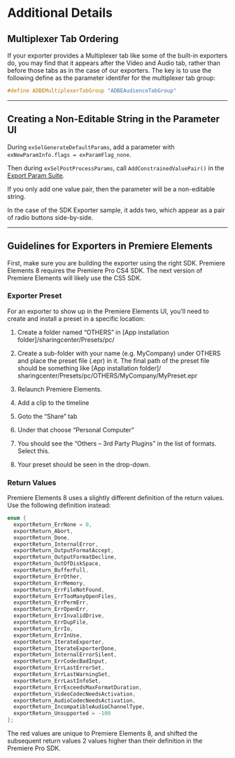 # Additional Details

## Multiplexer Tab Ordering

If your exporter provides a Multiplexer tab like some of the built-in exporters do, you may find that it appears after the Video and Audio tab, rather than before those tabs as in the case of our exporters. The key is to use the following define as the parameter identifer for the multiplexer tab group:

```cpp
#define ADBEMultiplexerTabGroup "ADBEAudienceTabGroup"
```

---

## Creating a Non-Editable String in the Parameter UI

During `exSelGenerateDefaultParams`, add a parameter with `exNewParamInfo.flags = exParamFlag_none`.

Then during `exSelPostProcessParams`, call `AddConstrainedValuePair()` in the [Export Param Suite](suites.md#exporters-suites-export-param-suite).

If you only add one value pair, then the parameter will be a non-editable string.

In the case of the SDK Exporter sample, it adds two, which appear as a pair of radio buttons side-by-side.

---

## Guidelines for Exporters in Premiere Elements

First, make sure you are building the exporter using the right SDK. Premiere Elements 8 requires the Premiere Pro CS4 SDK. The next version of Premiere Elements will likely use the CS5 SDK.

### Exporter Preset

For an exporter to show up in the Premiere Elements UI, you’ll need to create and install a preset in a specific location:

1. Create a folder named “OTHERS” in [App installation folder]/sharingcenter/Presets/pc/
2. Create a sub-folder with your name (e.g. MyCompany) under OTHERS and place the preset file (.epr) in it. The final path of the preset file should be something like [App installation folder]/ sharingcenter/Presets/pc/OTHERS/MyCompany/MyPreset.epr
3. Relaunch Premiere Elements.

1. Add a clip to the timeline
2. Goto the “Share” tab
3. Under that choose “Personal Computer”
4. You should see the “Others – 3rd Party Plugins” in the list of formats. Select this.
5. Your preset should be seen in the drop-down.

### Return Values

Premiere Elements 8 uses a slightly different definition of the return values. Use the following definition instead:

```cpp
enum {
  exportReturn_ErrNone = 0,
  exportReturn_Abort,
  exportReturn_Done,
  exportReturn_InternalError,
  exportReturn_OutputFormatAccept,
  exportReturn_OutputFormatDecline,
  exportReturn_OutOfDiskSpace,
  exportReturn_BufferFull,
  exportReturn_ErrOther,
  exportReturn_ErrMemory,
  exportReturn_ErrFileNotFound,
  exportReturn_ErrTooManyOpenFiles,
  exportReturn_ErrPermErr,
  exportReturn_ErrOpenErr,
  exportReturn_ErrInvalidDrive,
  exportReturn_ErrDupFile,
  exportReturn_ErrIo,
  exportReturn_ErrInUse,
  exportReturn_IterateExporter,
  exportReturn_IterateExporterDone,
  exportReturn_InternalErrorSilent,
  exportReturn_ErrCodecBadInput,
  exportReturn_ErrLastErrorSet,
  exportReturn_ErrLastWarningSet,
  exportReturn_ErrLastInfoSet,
  exportReturn_ErrExceedsMaxFormatDuration,
  exportReturn_VideoCodecNeedsActivation,
  exportReturn_AudioCodecNeedsActivation,
  exportReturn_IncompatibleAudioChannelType,
  exportReturn_Unsupported = -100
};
```

The red values are unique to Premiere Elements 8, and shifted the subsequent return values 2 values higher than their definition in the Premiere Pro SDK.

